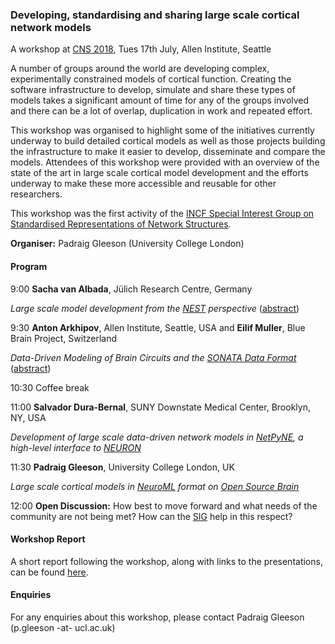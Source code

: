 

### Developing, standardising and sharing large scale cortical network models


A workshop at [CNS 2018](http://www.cnsorg.org/cns-2018-workshops), Tues 17th July, Allen Institute, Seattle

A number of groups around the world are developing complex, experimentally constrained models of cortical function. Creating the software infrastructure to develop, simulate and share these types of models takes a significant amount of time for any of the groups involved and there can be a lot of overlap, duplication in work and repeated effort. 

This workshop was organised to highlight some of the initiatives currently underway to build detailed cortical models as well 
as those projects building the infrastructure to make it easier to develop, disseminate and compare the models. 
Attendees of this workshop were provided with an overview of the state of the art in large scale cortical model development 
and the efforts underway to make these more accessible and reusable for other researchers. 

This workshop was the first activity of the [INCF Special Interest Group on Standardised Representations of 
Network Structures](https://www.incf.org/activities/standards-and-best-practices/incf-special-interest-groups/incf-sig-on-standardised). 


**Organiser:** Padraig Gleeson (University College London)

#### Program

9:00 **Sacha van Albada**, Jülich Research Centre, Germany

*Large scale model development from the [NEST](http://www.nest-simulator.org) perspective* ([abstract](https://github.com/OpenSourceBrain/OSB_Documentation/raw/master/resources/docs/CNS2018/seattle18_abstract_albada.pdf))

9:30 **Anton Arkhipov**, Allen Institute, Seattle, USA and **Eilif Muller**, Blue Brain Project, Switzerland

*Data-Driven Modeling of Brain Circuits and the [SONATA Data Format](https://github.com/AllenInstitute/sonata)* ([abstract](https://github.com/OpenSourceBrain/OSB_Documentation/raw/master/resources/docs/CNS2018/Sonata_CNS2018.pdf))

10:30 Coffee break

11:00 **Salvador Dura-Bernal**, SUNY Downstate Medical Center, Brooklyn, NY, USA

*Development of large scale data-driven network models in [NetPyNE](http://www.netpyne.org/), a high-level interface to [NEURON](https://www.neuron.yale.edu/neuron)*

11:30 **Padraig Gleeson**, University College London, UK

*Large scale cortical models in [NeuroML](https://www.neuroml.org/) format on [Open Source Brain](http://www.opensourcebrain.org/)*

12:00 **Open Discussion:** How best to move forward and what needs of the community are not being met? How can the [SIG](https://www.incf.org/activities/standards-and-best-practices/incf-special-interest-groups/incf-sig-on-standardised) help in this respect?

#### Workshop Report

A short report following the workshop, along with links to the presentations, can be found 
[here](https://github.com/NeuralEnsemble/Networks_SIG/blob/master/Report_CNS2018_Workshop.md).

#### Enquiries

For any enquiries about this workshop, please contact Padraig Gleeson (p.gleeson -at- ucl.ac.uk)

